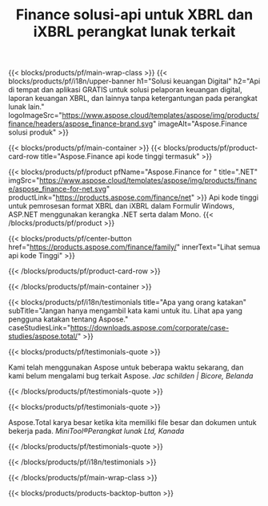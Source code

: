 ﻿---
title: Finance solusi-api untuk XBRL dan iXBRL perangkat lunak terkait 
weight: 30
url: /id/
description: Api kode tinggi dan aplikasi GRATIS untuk memproses bahasa pelaporan bisnis yang dapat diperluas XBRL dan format iXBRL untuk membuat laporan keuangan terkonsolidasi dan lainnya
---
{{< blocks/products/pf/main-wrap-class >}}
{{< blocks/products/pf/i18n/upper-banner h1="Solusi keuangan Digital" h2="Api di tempat dan aplikasi GRATIS untuk solusi pelaporan keuangan digital, laporan keuangan XBRL, dan lainnya tanpa ketergantungan pada perangkat lunak lain." logoImageSrc="https://www.aspose.cloud/templates/aspose/img/products/finance/headers/aspose_finance-brand.svg" imageAlt="Aspose.Finance solusi produk" >}}

{{< blocks/products/pf/main-container >}}
{{< blocks/products/pf/product-card-row title="Aspose.Finance api kode tinggi termasuk" >}}

{{< blocks/products/pf/product pfName="Aspose.Finance for " title=".NET" imgSrc="https://www.aspose.cloud/templates/aspose/img/products/finance/aspose_finance-for-net.svg" productLink="https://products.aspose.com/finance/net" >}}
Api kode tinggi untuk pemrosesan format XBRL dan iXBRL dalam Formulir Windows, ASP.NET menggunakan kerangka .NET serta dalam Mono.
{{< /blocks/products/pf/product >}}

{{< blocks/products/pf/center-button href="https://products.aspose.com/finance/family/" innerText="Lihat semua api kode Tinggi" >}}

{{< /blocks/products/pf/product-card-row >}}

{{< /blocks/products/pf/main-container >}}

{{< blocks/products/pf/i18n/testimonials title="Apa yang orang katakan" subTitle="Jangan hanya mengambil kata kami untuk itu. Lihat apa yang pengguna katakan tentang Aspose." caseStudiesLink="https://downloads.aspose.com/corporate/case-studies/aspose.total/" >}}

{{< blocks/products/pf/testimonials-quote >}}
<p class="first">
 Kami telah menggunakan Aspose untuk beberapa waktu sekarang, dan kami belum mengalami bug terkait Aspose.
 <em>
  Jac schilden | Bicore, Belanda
 </em>
</p>

{{< /blocks/products/pf/testimonials-quote >}}

{{< blocks/products/pf/testimonials-quote >}}
<p class="second">
 Aspose.Total karya besar ketika kita memiliki file besar dan dokumen untuk bekerja pada.
 <em>
  MiniTool®Perangkat lunak Ltd, Kanada
 </em>
</p>

{{< /blocks/products/pf/testimonials-quote >}}

{{< /blocks/products/pf/i18n/testimonials >}}

{{< /blocks/products/pf/main-wrap-class >}}

{{< blocks/products/products-backtop-button >}}